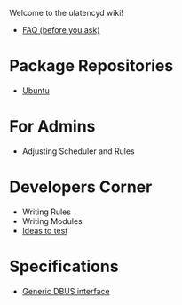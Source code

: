 Welcome to the ulatencyd wiki!

* [FAQ (before you ask)](wiki/Faq)

# Package Repositories
* [Ubuntu](https://launchpad.net/~poelzi/+archive/ulatencyd-stable)


# For Admins
* Adjusting Scheduler and Rules

# Developers Corner
* Writing Rules
* Writing Modules
* [Ideas to test](Ideas-to-test)

# Specifications
* [Generic DBUS interface](wiki/specs/dbus)